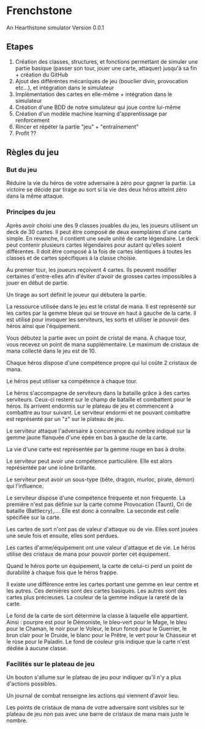 # Frenchstone
An Hearthstone simulator
Version 0.0.1

<h2>Etapes</h2>

1. Création des classes, structures, et fonctions permettant de simuler une partie basique (passer son tour, jouer une carte, attaquer) jusqu'à sa fin + création du GitHub
2. Ajout des différentes mécaniques de jeu (bouclier divin, provocation etc...), et intégration dans le simulateur
3. Implémentation des cartes en elle-même + intégration dans le simulateur
4. Création d'une BDD de notre simulateur qui joue contre lui-même
5. Création d'un modèle machine learning d'apprentissage par renforcement 
6. Rincer et répéter la partie "jeu"  + "entraînement"
7. Profit ??

<h2>Règles du jeu</h2>
<h3>But du jeu</h3>
<p>Réduire la vie du héros de votre adversaire à zéro pour gagner la partie. La victoire se décide par tirage au sort si la vie des deux héros atteint zéro dans la même attaque.</p>

<h3>Principes du jeu</h3>
<p>Après avoir choisi une des 9 classes jouables du jeu, les joueurs utilisent un deck de 30 cartes. Il peut être composé de deux exemplaires d'une carte simple. En revanche, il contient une seule unité de carte légendaire. Le deck peut contenir plusieurs cartes légendaires pour autant qu'elles soient différentes. Il doit être composé à la fois de cartes identiques à toutes les classes et de cartes spécifiques à la classe choisie.</p>
<p>Au premier tour, les joueurs reçoivent 4 cartes. Ils peuvent modifier certaines d'entre-elles afin d'éviter d'avoir de grosses cartes impossibles à jouer en début de partie.</p>
<p>Un tirage au sort définit le joueur qui débutera la partie.</p>
<p>La ressource utilisée dans le jeu est le cristal de mana. Il est représenté sur les cartes par la gemme bleue qui se trouve en haut à gauche de la carte. Il est utilisé pour invoquer les serviteurs, les sorts et utiliser le pouvoir des héros ainsi que l'équipement.</p>
<p>Vous débutez la partie avec un point de cristal de mana. A chaque tour, vous recevez un point de mana supplémentaire. Le maximum de cristaux de mana collecté dans le jeu est de 10.</p>
<p>Chaque héros dispose d'une compétence propre qui lui coûte 2 cristaux de mana.</p>
<p>Le héros peut utiliser sa compétence à chaque tour.</p>
<p>Le héros s'accompagne de serviteurs dans la bataille grâce à des cartes serviteurs. Ceux-ci restent sur le champ de bataille et combattent pour le héros. Ils arrivent endormis sur le plateau de jeu et commencent à combattre au tour suivant. Le serviteur endormi et ne pouvant combattre est représenté par un "z" sur le plateau de jeu.</p>
<p>Le serviteur attaque l'adversaire à concurrence du nombre indiqué sur la gemme jaune flanquée d'une épée en bas à gauche de la carte.</p>
<p>La vie d'une carte est représentée par la gemme rouge en bas à droite.</p>
<p>Le serviteur peut avoir une compétence particulière. Elle est alors représentée par une icône brillante.</p>
<p> Le serviteur peut avoir un sous-type (bête, dragon, murloc, pirate, démon) qui l'influence.</p>
<p>Le serviteur dispose d'une compétence fréquente et non fréquente. La première n'est pas définie sur la carte comme Provocation (Taunt), Cri de bataille (Battlecry),.... Elle est donc à connaître. La seconde est celle spécifiée sur la carte.</p>
<p>Les cartes de sort n'ont pas de valeur d'attaque ou de vie. Elles sont jouées une seule fois et ensuite, elles sont perdues.</p>
<p>Les cartes d'arme/équipement ont une valeur d'attaque et de vie. Le héros utilise des cristaux de mana pour pouvoir porter cet équipement.</p>
<p>Quand le héros porte un équipement, la carte de celui-ci perd un point de durabilité à chaque fois que le héros frappe.</p>
<p>Il existe une différence entre les cartes portant une gemme en leur centre et les autres. Ces dernières sont des cartes basiques. Les autres sont des cartes plus précieuses. La couleur de la gemme indique la rareté de la carte.</p>
<p>Le fond de la carte de sort détermine la classe à laquelle elle appartient. Ainsi : pourpre est pour le Démoniste, le bleu-vert pour le Mage, le bleu pour le Chaman, le noir pour le Voleur, le brun foncé pour le Guerrier, le brun clair pour le Druide, le blanc pour le Prêtre, le vert pour le Chasseur et le rose pour le Paladin. Le fond de couleur gris indique que la carte n'est dédiée à aucune classe.</p>

<h3>Facilités sur le plateau de jeu</h3>
<p>Un bouton s'allume sur le plateau de jeu pour indiquer qu'il n'y a plus d'actions possibles.</p>
<p>Un journal de combat renseigne les actions qui viennent d'avoir lieu.</p>
<p>Les points de cristaux de mana de votre adversaire sont visibles sur le plateau de jeu non pas avec une barre de cristaux de mana mais juste le nombre.</p>